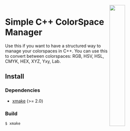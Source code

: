 



<img align="right" width="32%" src="./misc/roc_2.png">

Simple C++ ColorSpace Manager
===

Use this if you want to have a structured way to manage your colorspaces in C++. You can use this to convert between colorspaces: RGB, HSV, HSL, CMYK, HEX, XYZ, Yxy, Lab.

## Install


### Dependencies

- [xmake](http://xmake.io/) (>= 2.0)

### Build

```bash
$ xmake
```
